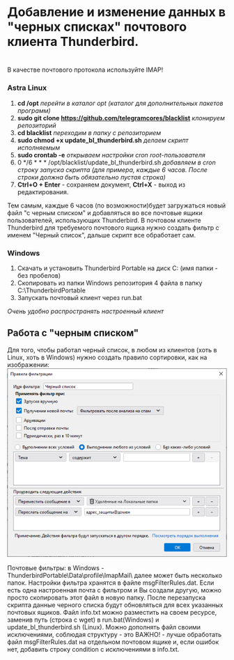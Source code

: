 # Добавление и изменение данных в "черных списках" почтового клиента Thunderbird.
# 

В качестве почтового протокола используйте IMAP!

### Astra Linux 
1. **cd /opt**                                                          *перейти в каталог opt (каталог для дополнительных пакетов программ)*
2. **sudo git clone https://github.com/telegramcores/blacklist**        *клонируем репозиторий*
3. **cd blacklist**                                                     *переходим в папку с репозиторием*
4. **sudo chmod +x update_bl_thunderbird.sh**                           *делаем скрипт исполняемым*
5. **sudo crontab -e**                                                  *открываем настройки cron root-пользователя*
6. 0 */6 * * * /opt/blacklist/update_bl_thunderbird.sh                  *добавляем в cron строку запуска скрипта (для примера, каждые 6 часов. После строки должна быть обязательно пустая строка)*
7. **Ctrl+O + Enter** - сохраняем документ, **Ctrl+X** - выход из редактирования.

Тем самым, каждые 6 часов (по возможности)будет загружаться новый файл "с черным списком" и добавляться во все почтовые ящики пользователей, использующих Thunderbird.
В почтовом клиенте Thunderbird для требуемого почтового ящика нужно создать фильтр с именем "Черный список", дальше скрипт все обработает сам.

### Windows
1. Скачать и установить Thunderbird Portable на диск C: (имя папки - без пробелов)
2. Скопировать из папки Windows репозитория 4 файла в папку C:\ThunderbirdPortable
3. Запускать почтовый клиент через run.bat

*Очень удобно распространять настроенный клиент*


## Работа с "черным списком"
Для того, чтобы работал черный список, в любом из клиентов (хоть в Linux, хоть в Windows) нужно создать правило сортировки, как на изображении:
![Фильтр](https://github.com/telegramcores/blacklist/blob/main/blacklist.png)

Почтовые фильтры:
в Windows - ThunderbirdPortable\Data\profile\ImapMail\  далее может быть несколько папок. Настройки фильтра хранятся в файле msgFilterRules.dat. Если есть одна настроенная почта с фильтром и Вы создали другую, можно просто скопировать этот файл в новую папку. После перезапуска скрипта данные черного списка будут обновляться для всех указанных почтовых ящиков.
Файл info.txt можно разместить на своем ресурсе, заменив путь (строка с wget) в run.bat(Windows) и update_bl_thunderbird.sh (Linux). Можно дополнять файл своими исключениями, соблюдая структуру - это ВАЖНО! - лучше обработать файл msgFilterRules.dat на отдельном почтовом ящике и, если ошибок нет, добавить строку condition с исключениями в info.txt.
